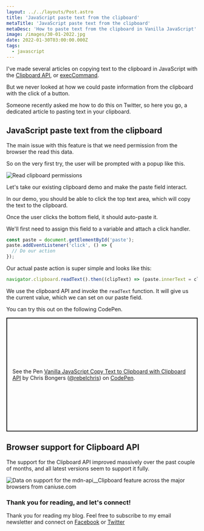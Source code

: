 ```yaml
---
layout: ../../layouts/Post.astro
title: 'JavaScript paste text from the clipboard'
metaTitle: 'JavaScript paste text from the clipboard'
metaDesc: 'How to paste text from the clipboard in Vanilla JavaScript'
image: /images/30-01-2022.jpg
date: 2022-01-30T03:00:00.000Z
tags:
  - javascript
---
```


I've made several articles on copying text to the clipboard in JavaScript with the [Clipboard API](https://daily-dev-tips.com/posts/vanilla-javascript-copy-text-to-clipboard-with-clipboard-api/), or [execCommand](https://daily-dev-tips.com/posts/vanilla-javascript-copy-text-to-clipboard-with-document.execcommand/).

But we never looked at how we could paste information from the clipboard with the click of a button.

Someone recently asked me how to do this on Twitter, so here you go, a dedicated article to pasting text in your clipboard.

## JavaScript paste text from the clipboard

The main issue with this feature is that we need permission from the browser the read this data.

So on the very first try, the user will be prompted with a popup like this.

![Read clipboard permissions](https://cdn.hashnode.com/res/hashnode/image/upload/v1642745993999/As4LqH_4S.png)

Let's take our existing clipboard demo and make the paste field interact.

In our demo, you should be able to click the top text area, which will copy the text to the clipboard.

Once the user clicks the bottom field, it should auto-paste it.

We'll first need to assign this field to a variable and attach a click handler.

```js
const paste = document.getElementById('paste');
paste.addEventListener('click', () => {
  // Do our action
});
```

Our actual paste action is super simple and looks like this:

```js
navigator.clipboard.readText().then((clipText) => (paste.innerText = clipText));
```

We use the clipboard API and invoke the `readText` function. It will give us the current value, which we can set on our paste field.

You can try this out on the following CodePen.

<p class="codepen" data-height="300" data-default-tab="result" data-slug-hash="XWeLzMG" data-user="rebelchris" style="height: 300px; box-sizing: border-box; display: flex; align-items: center; justify-content: center; border: 2px solid; margin: 1em 0; padding: 1em;">
  <span>See the Pen <a href="https://codepen.io/rebelchris/pen/XWeLzMG">
  Vanilla JavaScript Copy Text to Clipboard with Clipboard API</a> by Chris Bongers (<a href="https://codepen.io/rebelchris">@rebelchris</a>)
  on <a href="https://codepen.io">CodePen</a>.</span>
</p>
<script async src="https://cpwebassets.codepen.io/assets/embed/ei.js"></script>

## Browser support for Clipboard API

The support for the Clipboard API improved massively over the past couple of months, and all latest versions seem to support it fully.

<picture>
<source type="image/webp" srcset="https://caniuse.bitsofco.de/static/v1/mdn-api__Clipboard-1642746361576.webp" />
<source type="image/png" srcset="https://caniuse.bitsofco.de/static/v1/mdn-api__Clipboard-1642746361576.png" />
<img src="https://caniuse.bitsofco.de/static/v1/mdn-api__Clipboard-1642746361576.jpg" alt="Data on support for the mdn-api__Clipboard feature across the major browsers from caniuse.com" />
</picture>

### Thank you for reading, and let's connect!

Thank you for reading my blog. Feel free to subscribe to my email newsletter and connect on [Facebook](https://www.facebook.com/DailyDevTipsBlog) or [Twitter](https://twitter.com/DailyDevTips1)
